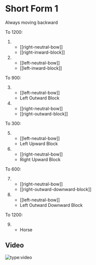 # Short Form 1

Always moving backward

To 1200:

1.  - [[right-neutral-bow]]
    - [[right-inward-block]]
2.  - [[left-neutral-bow]]
    - [[left-inward-block]]

To 900:

3.  - [[left-neutral-bow]]
    - Left Outward Block
4.  - [[right-neutral-bow]]
    - [[right-outward-block]]

To 300:

5.  - [[left-neutral-bow]]
    - Left Upward Block
6.  - [[right-neutral-bow]]
    - Right Upward Block

To 600:

7.  - [[right-neutral-bow]]
    - [[right-outward-downward-block]]
8.  - [[left-neutral-bow]]
    - Left Outward Downward Block

To 1200:

9.  - Horse

## Video

![type:video](https://www.youtube.com/embed/Fz4jGkCKkxk)
